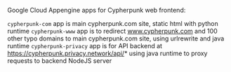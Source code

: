 Google Cloud Appengine apps for Cypherpunk web frontend:

`cypherpunk-com` app is main cypherpunk.com site, static html with python runtime
`cypherpunk-www` app is to redirect www.cypherpunk.com and 100 other typo domains to main cypherpunk.com site, using urlrewrite and java runtime
`cypherpunk-privacy` app is for API backend at https://cypherpunk.privacy.network/api/* using java runtime to proxy requests to backend NodeJS server
